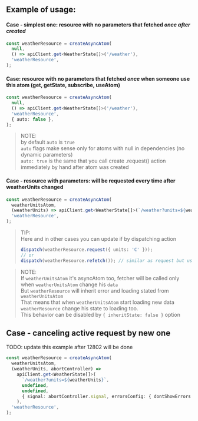 ## Example of usage:

#### Case - simplest one: resource with no parameters that fetched _once after created_

```ts
const weatherResource = createAsyncAtom(
  null,
  () => apiClient.get<WeatherState[]>('/weather'),
  'weatherResource',
);
```

#### Case: resource with no parameters that fetched _once_ when someone use this atom (get, getState, subscribe, useAtom)

```ts
const weatherResource = createAsyncAtom(
  null,
  () => apiClient.get<WeatherState[]>('/weather'),
  'weatherResource',
  { auto: false },
);
```

> NOTE:  
> by default `auto` is `true`  
> `auto` flags make sense only for atoms with null in dependencies (no dynamic parameters)  
> `auto: true` is the same that you call create .request() action immediately by hand after atom was created

#### Case - resource with parameters: will be requested every time after weatherUnits changed

```ts
const weatherResource = createAsyncAtom(
  weatherUnitsAtom,
  (weatherUnits) => apiClient.get<WeatherState[]>(`/weather?units=${weatherUnits}`),
  'weatherResource',
);
```

> TIP:  
> Here and in other cases you can update if by dispatching action
>
> ```ts
> dispatch(weatherResource.request({ units: 'C' }));
> // or
> dispatch(weatherResource.refetch()); // similar as request but use last request parameters
> ```

> NOTE:  
> If `weatherUnitsAtom` it's asyncAtom too, fetcher will be called only when `weatherUnitsAtom` change his `data`  
> But `weatherResource` will inherit error and loading stated from `weatherUnitsAtom`  
> That means that when `weatherUnitsAtom` start loading new data `weatherResource` change his state to loading too.  
> This behavior can be disabled by `{ inheritState: false }` option

## Case - canceling active request by new one

TODO: update this example after 12802 will be done

```ts
const weatherResource = createAsyncAtom(
  weatherUnitsAtom,
  (weatherUnits, abortController) =>
    apiClient.get<WeatherState[]>(
      `/weather?units=${weatherUnits}`,
      undefined,
      undefined,
      { signal: abortController.signal, errorsConfig: { dontShowErrors: true } },
    ),
  'weatherResource',
);
```
